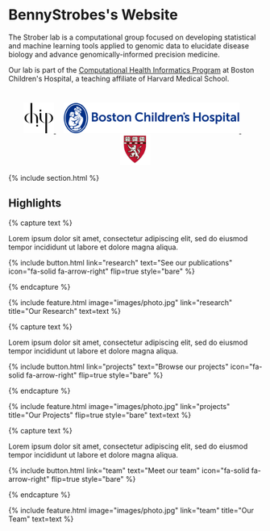 ---
---

# BennyStrobes's Website

The Strober lab is a computational group focused on developing statistical and machine learning tools applied to genomic data to elucidate disease biology and advance genomically-informed precision medicine. 

Our lab is part of the [Computational Health Informatics Program](https://www.chip.org/) at Boston Children's Hospital, a teaching affiliate of Harvard Medical School.

<div style="text-align: center; margin-top: 40px;">
  <a href="https://chip.org" target="_blank">
    <img src="images/chip-logo.png" alt="CHIP" height="60">
  </a>
  &nbsp;&nbsp;&nbsp;
  <a href="https://www.childrenshospital.org/" target="_blank">
    <img src="images/BCH.svg" alt="Boston Children's Hospital" height="60">
  </a>
  &nbsp;&nbsp;&nbsp;
  <a href="https://hms.harvard.edu/" target="_blank">
    <img src="images/HMS.png" alt="Harvard Medical School" height="60">
  </a>
</div>


{% include section.html %}

## Highlights

{% capture text %}

Lorem ipsum dolor sit amet, consectetur adipiscing elit, sed do eiusmod tempor incididunt ut labore et dolore magna aliqua.

{%
  include button.html
  link="research"
  text="See our publications"
  icon="fa-solid fa-arrow-right"
  flip=true
  style="bare"
%}

{% endcapture %}

{%
  include feature.html
  image="images/photo.jpg"
  link="research"
  title="Our Research"
  text=text
%}

{% capture text %}

Lorem ipsum dolor sit amet, consectetur adipiscing elit, sed do eiusmod tempor incididunt ut labore et dolore magna aliqua.

{%
  include button.html
  link="projects"
  text="Browse our projects"
  icon="fa-solid fa-arrow-right"
  flip=true
  style="bare"
%}

{% endcapture %}

{%
  include feature.html
  image="images/photo.jpg"
  link="projects"
  title="Our Projects"
  flip=true
  style="bare"
  text=text
%}

{% capture text %}

Lorem ipsum dolor sit amet, consectetur adipiscing elit, sed do eiusmod tempor incididunt ut labore et dolore magna aliqua.

{%
  include button.html
  link="team"
  text="Meet our team"
  icon="fa-solid fa-arrow-right"
  flip=true
  style="bare"
%}

{% endcapture %}

{%
  include feature.html
  image="images/photo.jpg"
  link="team"
  title="Our Team"
  text=text
%}
